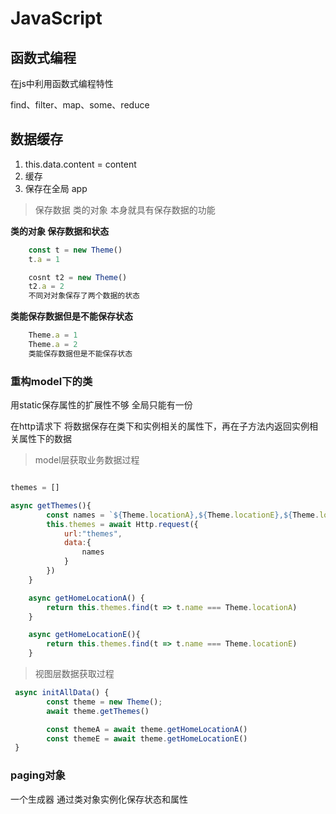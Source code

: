 # JavaScript

## 函数式编程

在js中利用函数式编程特性

find、filter、map、some、reduce

## 数据缓存

1. this.data.content = content
2. 缓存
3. 保存在全局 app

>保存数据 类的对象 本身就具有保存数据的功能

**类的对象 保存数据和状态**
```js
    const t = new Theme()
    t.a = 1

    cosnt t2 = new Theme()
    t2.a = 2
    不同对对象保存了两个数据的状态
```
**类能保存数据但是不能保存状态**
```js
    Theme.a = 1
    Theme.a = 2
    类能保存数据但是不能保存状态
```

### 重构model下的类

用static保存属性的扩展性不够
全局只能有一份 

在http请求下 将数据保存在类下和实例相关的属性下，再在子方法内返回实例相关属性下的数据
>model层获取业务数据过程
```js

themes = []

async getThemes(){
        const names = `${Theme.locationA},${Theme.locationE},${Theme.locationF},${Theme.locationH}`
        this.themes = await Http.request({
            url:"themes",
            data:{
                names
            }
        })
    }

    async getHomeLocationA() {
        return this.themes.find(t => t.name === Theme.locationA)
    }

    async getHomeLocationE(){
        return this.themes.find(t => t.name === Theme.locationE)
    }
```
>视图层数据获取过程
```js
 async initAllData() {
        const theme = new Theme();
        await theme.getThemes()

        const themeA = await theme.getHomeLocationA()
        const themeE = await theme.getHomeLocationE()
 }
```

### paging对象

一个生成器
通过类对象实例化保存状态和属性


